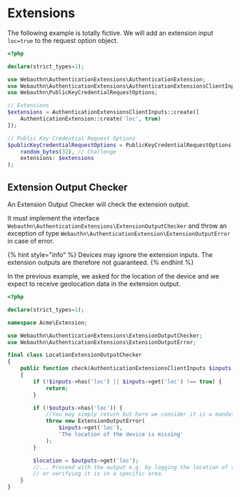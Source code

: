 # Extensions

The following example is totally fictive. We will add an extension input `loc=true` to the request option object.

```php
<?php

declare(strict_types=1);

use Webauthn\AuthenticationExtensions\AuthenticationExtension;
use Webauthn\AuthenticationExtensions\AuthenticationExtensionsClientInputs;
use Webauthn\PublicKeyCredentialRequestOptions;

// Extensions
$extensions = AuthenticationExtensionsClientInputs::create([
    AuthenticationExtension::create('loc', true)
]);

// Public Key Credential Request Options
$publicKeyCredentialRequestOptions = PublicKeyCredentialRequestOptions::create(
    random_bytes(32), // Challenge
    extensions: $extensions
);
```

## Extension Output Checker

An Extension Output Checker will check the extension output.

It must implement the interface `Webauthn\AuthenticationExtensions\ExtensionOutputChecker` and throw an exception of type `Webauthn\AuthenticationExtension\ExtensionOutputError` in case of error.

{% hint style="info" %}
Devices may ignore the extension inputs. The extension outputs are therefore not guaranteed.
{% endhint %}

In the previous example, we asked for the location of the device and we expect to receive geolocation data in the extension output.

```php
<?php

declare(strict_types=1);

namespace Acme\Extension;

use Webauthn\AuthenticationExtensions\ExtensionOutputChecker;
use Webauthn\AuthenticationExtensions\ExtensionOutputError;

final class LocationExtensionOutputChecker
{
    public function check(AuthenticationExtensionsClientInputs $inputs, AuthenticationExtensionsClientOutputs $outputs): void
    {
        if (!$inputs->has('loc') || $inputs->get('loc') !== true) {
            return;
        }

        if (!$outputs->has('loc')) {
            //You may simply return but here we consider it is a mandatory extension output.
            throw new ExtensionOutputError(
                $inputs->get('loc'),
                'The location of the device is missing'
            );
        }

        $location = $outputs->get('loc');
        //... Proceed with the output e.g. by logging the location of the device
        // or verifying it is in a specific area.
    }
}
```
